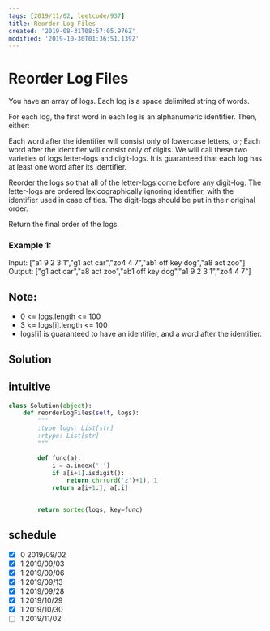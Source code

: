 ```yaml
---
tags: [2019/11/02, leetcode/937]
title: Reorder Log Files
created: '2019-08-31T08:57:05.976Z'
modified: '2019-10-30T01:36:51.139Z'
---
```


# Reorder Log Files

You have an array of logs.  Each log is a space delimited string of words.

For each log, the first word in each log is an alphanumeric identifier.  Then, either:

Each word after the identifier will consist only of lowercase letters, or;
Each word after the identifier will consist only of digits.
We will call these two varieties of logs letter-logs and digit-logs.  It is guaranteed that each log has at least one word after its identifier.

Reorder the logs so that all of the letter-logs come before any digit-log.  The letter-logs are ordered lexicographically ignoring identifier, with the identifier used in case of ties.  The digit-logs should be put in their original order.

Return the final order of the logs.


### Example 1:

Input: ["a1 9 2 3 1","g1 act car","zo4 4 7","ab1 off key dog","a8 act zoo"]
Output: ["g1 act car","a8 act zoo","ab1 off key dog","a1 9 2 3 1","zo4 4 7"]


## Note:

* 0 <= logs.length <= 100
* 3 <= logs[i].length <= 100
* logs[i] is guaranteed to have an identifier, and a word after the identifier.

## Solution

## intuitive

```python
class Solution(object):
    def reorderLogFiles(self, logs):
        """
        :type logs: List[str]
        :rtype: List[str]
        """

        def func(a):
            i = a.index(' ')
            if a[i+1].isdigit():
                return chr(ord('z')+1), 1
            return a[i+1:], a[:i]


        return sorted(logs, key=func)
```

## schedule

* [x] 0 2019/09/02
* [x] 1 2019/09/03
* [x] 1 2019/09/06
* [x] 1 2019/09/13
* [x] 1 2019/09/28
* [x] 1 2019/10/29
* [x] 1 2019/10/30
* [ ] 1 2019/11/02
